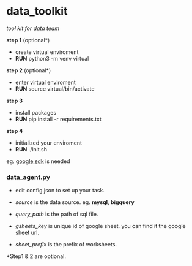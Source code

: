 # data_toolkit
*tool kit for data team*

**step 1** (optional*)
- create virtual enviroment
- **RUN** python3 -m venv virtual

**step 2** (optional*)
- enter virtual enviroment
- **RUN** source virtual/bin/activate

**step 3**
- install packages
- **RUN** pip install -r requirements.txt

**step 4**
- initialized your enviroment
- **RUN** ./init.sh

eg. [google sdk](https://cloud.google.com/sdk/docs/install) is needed

### data_agent.py

- edit config.json to set up your task.

- *source* is the data source. eg. **mysql**, **bigquery**

- *query_path* is the path of sql file.

- *gsheets_key* is unique id of google sheet. you can find it the google sheet url.

- *sheet_prefix* is the prefix of worksheets.


\*Step1 & 2 are optional.
